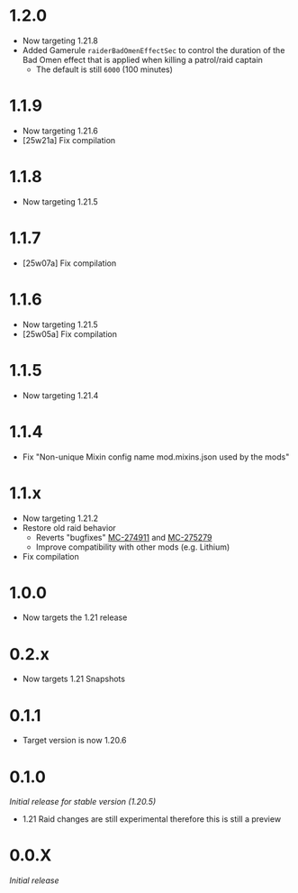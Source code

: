 # 1.2.0
* Now targeting 1.21.8
* Added Gamerule ``raiderBadOmenEffectSec`` to control the duration of the Bad Omen effect that is applied when killing a patrol/raid captain
  * The default is still ``6000`` (100 minutes)

# 1.1.9
* Now targeting 1.21.6
* [25w21a] Fix compilation

# 1.1.8
* Now targeting 1.21.5

# 1.1.7
* [25w07a] Fix compilation

# 1.1.6
* Now targeting 1.21.5
* [25w05a] Fix compilation

# 1.1.5
* Now targeting 1.21.4

# 1.1.4
* Fix "Non-unique Mixin config name mod.mixins.json used by the mods"

# 1.1.x
* Now targeting 1.21.2
* Restore old raid behavior
  * Reverts "bugfixes" [MC-274911](https://bugs.mojang.com/browse/MC-274911) and [MC-275279](https://bugs.mojang.com/browse/MC-275279)
  * Improve compatibility with other mods (e.g. Lithium)
* Fix compilation

# 1.0.0
* Now targets the 1.21 release

# 0.2.x
* Now targets 1.21 Snapshots

# 0.1.1
* Target version is now 1.20.6

# 0.1.0
_Initial release for stable version (1.20.5)_
* 1.21 Raid changes are still experimental therefore this is still a preview

# 0.0.X
_Initial release_
